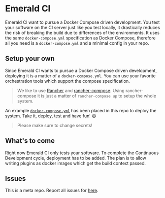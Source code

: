 Emerald CI
==========

Emerald CI want to pursue a Docker Compose driven development. You test your
software on the CI server just like you test locally, it drastically reduces
the risk of breaking the build due to differences of the environments. It uses
the same `docker-compose.yml` specification as Docker Compose, therefore all
you need is a `docker-compose.yml` and a minimal config in your repo.

Setup your own
--------------

Since Emerald CI wants to pursue a Docker Compose driven development, deploying
it is a matter of a `docker-compose.yml`. You can use your favorite
orchestration tools which support the compose specification.

> We like to use [Rancher](http://rancher.com/) and
> [rancher-compose](https://github.com/rancher/rancher-compose). Using
> rancher-compose it is just a matter of `rancher-compose up` to setup the
> whole system.

An example
[`docker-compose.yml`](https://github.com/emerald-ci/Emerald-CI/blob/master/docker-compose.yml)
has been placed in this repo to deploy the system. Take it, deploy, test and
have fun! :smile:

> Please make sure to change secrets!

What's to come
--------------

Right now Emerald CI only tests your software. To complete the Continuous
Development cycle, deployment has to be added. The plan is to allow writing
plugins as docker images which get the build context passed.

Issues
------

This is a meta repo. Report all issues for
[here](https://github.com/emerald-ci/Emerald-CI/issues).
